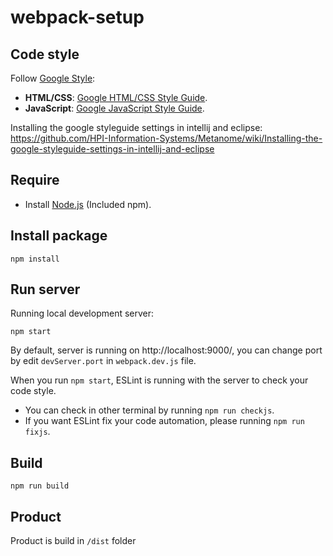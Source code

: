 # webpack-setup

## Code style
Follow [Google Style](https://google.github.io/styleguide/):
 - **HTML/CSS**: [Google HTML/CSS Style Guide](https://google.github.io/styleguide/htmlcssguide.html).
 - **JavaScript**: [Google JavaScript Style Guide](https://google.github.io/styleguide/jsguide.html).
 
Installing the google styleguide settings in intellij and eclipse: https://github.com/HPI-Information-Systems/Metanome/wiki/Installing-the-google-styleguide-settings-in-intellij-and-eclipse
## Require
-   Install [Node.js](https://nodejs.org/) (Included npm).

## Install package
    npm install

## Run server
Running local development server:

    npm start

By default, server is running on http://localhost:9000/, you can change port by edit `devServer.port` in `webpack.dev.js` file.

When you run `npm start`, ESLint is running with the server to check your code style. 

 - You can check in other terminal by running `npm run checkjs`.
 - If you want ESLint fix your code automation, please running `npm run fixjs`.
## Build

    npm run build

## Product
Product is build in `/dist` folder
